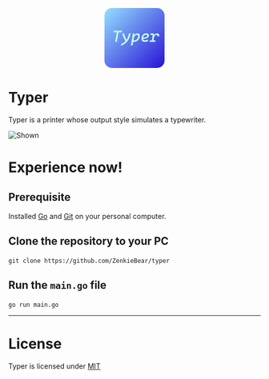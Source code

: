 <p align='center'>
  <img src="doc/typer-logo.png" width='120' height='120' style='border-radius: 15px'>
</p>

# Typer
Typer is a printer whose output style simulates a typewriter.

![Shown](doc/show.gif)

# Experience now!
## Prerequisite
Installed [Go](https://go.dev/doc/install) and [Git](https://git-scm.com/downloads) on your personal computer.

## Clone the repository to your PC
```shell
git clone https://github.com/ZenkieBear/typer
```

## Run the `main.go` file
```shell
go run main.go
```

---
# License
Typer is licensed under [MIT](LICENSE)
